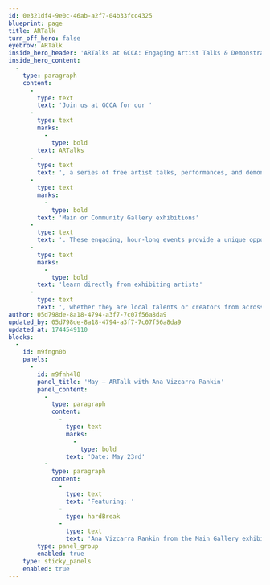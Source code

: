 ```yaml
---
id: 0e321df4-9e0c-46ab-a2f7-04b33fcc4325
blueprint: page
title: ARTalk
turn_off_hero: false
eyebrow: ARTalk
inside_hero_header: 'ARTalks at GCCA: Engaging Artist Talks & Demonstrations'
inside_hero_content:
  -
    type: paragraph
    content:
      -
        type: text
        text: 'Join us at GCCA for our '
      -
        type: text
        marks:
          -
            type: bold
        text: ARTalks
      -
        type: text
        text: ', a series of free artist talks, performances, and demonstrations held in conjunction with our '
      -
        type: text
        marks:
          -
            type: bold
        text: 'Main or Community Gallery exhibitions'
      -
        type: text
        text: '. These engaging, hour-long events provide a unique opportunity to '
      -
        type: text
        marks:
          -
            type: bold
        text: 'learn directly from exhibiting artists'
      -
        type: text
        text: ', whether they are local talents or creators from across the U.S.'
author: 05d798de-8a18-4794-a3f7-7c07f56a8da9
updated_by: 05d798de-8a18-4794-a3f7-7c07f56a8da9
updated_at: 1744549110
blocks:
  -
    id: m9fngn0b
    panels:
      -
        id: m9fnh4l8
        panel_title: 'May – ARTalk with Ana Vizcarra Rankin'
        panel_content:
          -
            type: paragraph
            content:
              -
                type: text
                marks:
                  -
                    type: bold
                text: 'Date: May 23rd'
          -
            type: paragraph
            content:
              -
                type: text
                text: 'Featuring: '
              -
                type: hardBreak
              -
                type: text
                text: 'Ana Vizcarra Rankin from the Main Gallery exhibition, Beyond the Edge'
        type: panel_group
        enabled: true
    type: sticky_panels
    enabled: true
---
```

